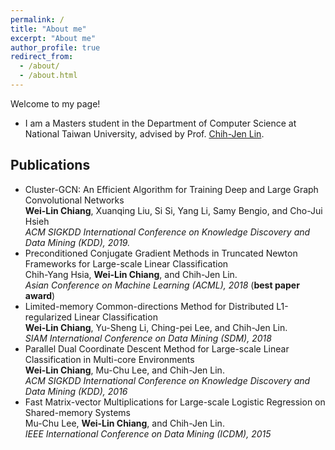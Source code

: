 ```yaml
---
permalink: /
title: "About me"
excerpt: "About me"
author_profile: true
redirect_from: 
  - /about/
  - /about.html
---
```


Welcome to my page!

* I am a Masters student in the Department of Computer Science at National Taiwan University, advised by Prof. [Chih-Jen Lin](https://www.csie.ntu.edu.tw/~cjlin/).


## Publications

- Cluster-GCN: An Efficient Algorithm for Training Deep and Large Graph Convolutional Networks  
  **Wei-Lin Chiang**, Xuanqing Liu, Si Si, Yang Li, Samy Bengio, and Cho-Jui Hsieh  
  *ACM SIGKDD International Conference on Knowledge Discovery and Data Mining (KDD), 2019.*
- Preconditioned Conjugate Gradient Methods in Truncated Newton Frameworks for Large-scale Linear Classification  
  Chih-Yang Hsia, **Wei-Lin Chiang**, and Chih-Jen Lin.  
  *Asian Conference on Machine Learning (ACML), 2018* (**best paper award**)
- Limited-memory Common-directions Method for Distributed L1-regularized Linear Classification  
  **Wei-Lin Chiang**, Yu-Sheng Li, Ching-pei Lee, and Chih-Jen Lin.  
  *SIAM International Conference on Data Mining (SDM), 2018*
- Parallel Dual Coordinate Descent Method for Large-scale Linear Classification in Multi-core Environments  
  **Wei-Lin Chiang**, Mu-Chu Lee, and Chih-Jen Lin.  
  *ACM SIGKDD International Conference on Knowledge Discovery and Data Mining (KDD), 2016*
- Fast Matrix-vector Multiplications for Large-scale Logistic Regression on Shared-memory Systems  
  Mu-Chu Lee, **Wei-Lin Chiang**, and Chih-Jen Lin.  
  *IEEE International Conference on Data Mining (ICDM), 2015*
